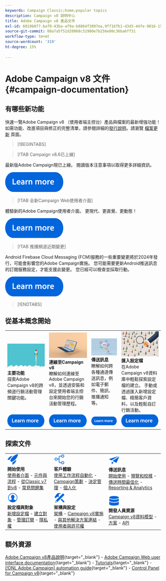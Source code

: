 ```yaml
---
keywords: Campaign Classic;home;popular topics
description: Campaign v8 說明中心
title: Adobe Campaign v8 產品文件
exl-id: 6010b0f7-baf0-43ba-af9a-b8864f3897ea,9ff16fb1-d3d3-44fe-9016-15abffdbc74e
source-git-commit: 08a7a5f51d20068c31980e7b256e80c36ba6ff31
workflow-type: tm+mt
source-wordcount: '319'
ht-degree: 15%

---
```


# Adobe Campaign v8 文件 {#campaign-documentation}

## 有哪些新功能

快速一覽Adobe Campaign v8 （使用者端主控台）產品與檔案的最新增強功能！ 如需功能、改進項目與修正的完整清單，請參閱詳細的[發行說明](start/release-notes.md)。請瀏覽 [檔案更新](start/documentation-updates.md) 頁面。

>[!BEGINTABS]

>[!TAB Campaign v8.6已上線]

最新版Adobe Campaign現已上線。 閱讀版本注意事項以取得更多詳細資訊。

[![影像](assets/do-not-localize/learn-more-button.svg)](start/release-notes.md)


>[!TAB 全新Campaign Web使用者介面]

體驗新的Adobe Campaign使用者介面。 更現代、更直覺、更動態！

[![影像](assets/do-not-localize/learn-more-button.svg)](start/campaign-ui.md#ac-web-ui)


>[!TAB 推播頻道近期變更]

Android Firebase Cloud Messaging (FCM)服務的一些重要變更將於2024年發行，可能會影響您的Adobe Campaign實施。 您可能需要更新Android推送訊息的訂閱服務設定，才能支援此變更。 您已經可以檢查並採取行動。

[![影像](assets/do-not-localize/learn-more-button.svg)](../technotes/upgrades/push-technote.md)



>[!ENDTABS]

## 從基本概念開始

<table style="table-layout:fixed">
  <tr style="border: 0;">
    <td>
    <a href="start/whats-new.md"><img src="assets/do-not-localize/start-capabilities.png"></a>
    <div><strong>主要功能</strong><br/>探索Adobe Campaign v8的跨頻道行銷活動管理關鍵功能。</div>
    </td>
    <td>
    <a href="start/connect.md"><img src="assets/do-not-localize/start-connect.jpeg"></a>
    <div><strong>連線至Campaign v8</strong><br/>瞭解如何連線至Adobe Campaign v8，並透過安裝和設定使用者端主控台來開始您的行銷活動管理歷程。</div><br/>
    </td>
    <td>
    <a href="start/create-message.md"><img src="assets/do-not-localize/start-send.jpeg"></a>
    <div><strong>傳送訊息</strong><br/>瞭解如何跨各種通道傳送訊息，例如電子郵件、簡訊、推播通知等。
    </div></td>
    <td>
    <a href="audiences/create-profiles.md"><img src="assets/do-not-localize/start-profiles.png"></a>
    <div><strong>匯入設定檔</strong><br/>在Adobe Campaign v8資料庫中輕鬆探索設定檔的建立。 手動或透過匯入新增設定檔、精簡客戶資料，以及輕鬆自訂行銷活動。</div>
    </td>
  </tr>
  <tr style="border: 0;">
    <td align="center"><a href="start/whats-new.md"><img src="assets/do-not-localize/learn-more-button.svg"></a></td>
    <td align="center"><a href="start/connect.md"><img src="assets/do-not-localize/learn-more-button.svg"></a></td>
    <td align="center"><a href="start/create-message.md"><img src="assets/do-not-localize/learn-more-button.svg"></a></td>
    <td align="center"><a href="audiences/create-profiles.md"><img src="assets/do-not-localize/learn-more-button.svg"></a></td>
    </tr>
</table>

## 探索文件

<table style="table-layout:auto">
  <tr style="border: 0;">
    <td>
      <img src="assets/do-not-localize/icon-start.svg" width="35px">
    <br/>
      <strong>開始使用</strong><br/><a href="start/campaign-ui.md">使用者介面</a> - <a href="start/ac-components.md">元件與流程</a> - <a href="start/v7-to-v8.md">從Classic v7到v8</a> - <a href="start/campaign-faq.md">常見問題集</a>
    </td>
    <td>
      <img src="assets/do-not-localize/icon-experience.svg" width="35px">
    <br/>
      <strong>客戶體驗</strong><br/><a href="../automation/workflow/about-workflows.md" target="_blank">使用工作流程自動化</a> - <a href="../automation/campaigns/set-up-campaigns.md" target="_blank">Campaign策劃</a> - <a href="interaction/interaction.md">決定管理</a> - <a href="send/personalize.md">個人化</a>
    </td>
    <td>
      <img src="assets/do-not-localize/icon-send.svg" width="35px">
    <br/>
      <strong>傳送訊息</strong><br/><a href="start/create-message.md">開始使用</a> - <a href="send/preview-and-proof.md">預覽和校樣</a> - <a href="send/predictive.md">傳送時間最佳化</a> - <a href="reporting/gs-reporting.md">Reporting &amp; Analytics</a>
    </td>
  </tr>
  <tr style="border: 0;">
    <td>
      <img src="assets/do-not-localize/icon_profile-audience.svg" width="35px">
    <br/>
      <strong>設定檔與對象</strong><br/><a href="audiences/create-profiles.md">新增設定檔</a> - <a href="audiences/create-audiences.md">建立對象</a> - <a href="start/subscriptions.md">管理訂閱</a> - <a href="start/privacy.md">隱私權</a>
    </td>
    <td>
      <img src="assets/do-not-localize/icon-configure.svg" width="35px">
    <br/>
      <strong>架構與設定</strong><br/><a href="architecture/architecture.md">架構</a> - <a href="start/implement.md">Campaign v8實施</a> - <a href="connect/integration.md">與其他解決方案連結</a> - <a href="start/gs-permissions.md">使用者與許可權</a>
    </td>
    <td>
      <img src="assets/do-not-localize/icon-dev.svg" width="35px">
    <br/>
      <strong>開發人員資源</strong><br/><a href="dev/datamodel.md">Campaign v8資料模型</a> - <a href="dev/schemas.md">方案</a> - <a href="dev/api.md">API</a>
    </td>
  </tr>
</table>

## 額外資源

[Adobe Campaign v8產品說明](https://helpx.adobe.com/tw/legal/product-descriptions/adobe-campaign-managed-cloud-services.html){target="_blank"} - [Adobe Campaign Web user interface documentation](https://experienceleague.adobe.com/docs/campaign-web/v8/campaign-web-home.html){target="_blank"} - [Tutorials](https://experienceleague.adobe.com/docs/campaign-learn/tutorials/overview.html){target="_blank"} - [[!DNL Adobe Campaign] automation guide](https://experienceleague.adobe.com/docs/campaign/automation/home.html?lang=zh-Hant){target="_blank"} - [Control Panel for Campaign v8](https://experienceleague.adobe.com/docs/control-panel/using/discover-control-panel/key-features.html?lang=zh-Hant){target="_blank"}

